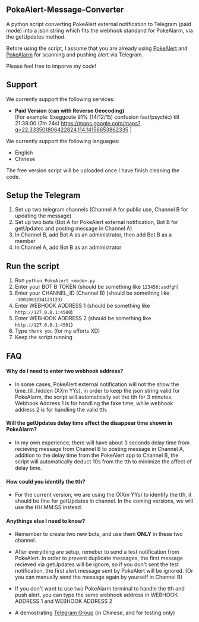 ## PokeAlert-Message-Converter
A python script converting PokeAlert external notification to Telegram (paid mode) into a json string which fits the webhook standand for PokeAlarm, via the getUpdates method.

Before using the script, I assume that you are already using [PokeAlert](https://github.com/PokeAlert/PokeAlert) and [PokeAlarm](https://github.com/kvangent/PokeAlarm) for scanning and pushing alert via Telegram.

Please feel free to imporve my code!

## Support
We currently support the following services:
* **Paid Version (can with Reverse Geocoding)**      
[For example: Exeggcute 91% (14/12/15) confusion fast/psychic) till 21:38:00 (7m 24s) https://maps.google.com/maps?q=22.333501806422824,114.14156653862335 ]

We currently support the following languages:
* English
* Chinese

The free version script will be uploaded once I have finish cleaning the code.

## Setup the Telegram
1. Set up two telegram channels (Channel A for public use, Channel B for updating the message)
2. Set up two bots (Bot A for PokeAlert external notification, Bot B for getUpdates and posting message in Channel A)
3. In Channel B, add Bot A as an administrator, then add Bot B as a member
4. In Channel A, add Bot B as an administrator

## Run the script
1. Run `python PokeAlert_<mode>.py`
2. Enter your BOT B TOKEN (should be something like `123456:asdfgh`)
3. Enter your CHANNEL_ID (Channel B) (should be something like `-1001081234123123`)
4. Enter WEBHOOK ADDRESS 1 (should be something like `http://127.0.0.1:4500`)
5. Enter WEBHOOK ADDRESS 2 (should be something like `http://127.0.0.1:4501`)
6. Type `thank you` (for my efforts XD)
7. Keep the script running

## FAQ

#### Why do I need to enter two webhook address?

* In some cases, PokeAlert external notification will not the show the time_till_hidden (XXm YYs), in order to keep the json string valid for PokeAlarm, the script will automatically set the tth for 3 minutes. Webhook Address 1 is for handling the fake time, while webhook address 2 is for handling the valid tth.

#### Will the getUpdates delay time affect the disappear time shown in PokeAlarm?

* In my own experience, there will have about 3 seconds delay time from recieving message from Channel B to posting message in Channel A, addition to the delay time from the PokeAlert app to Channel B, the script will automatically deduct 10s from the tth to minimize the affect of delay time.

#### How could you identify the tth?

* For the current version, we are using the (XXm YYs) to identify the tth, it should be fine for getUpdates in channel. In the coming versions, we will use the HH:MM:SS instead.

#### Anythings else I need to know?

* Remember to create two new bots, and use them **ONLY** in these two channel.

* After everything are setup, remeber to send a test notification from PokeAlert. In order to prevent duplicate messages, the first message recieved via getUpdates will be ignore, so if you don't sent the test notification, the first alert message sent by PokeAlert will be ignored. (Or you can manually send the message again by yourself in Channel B)

* If you don't want to use two PokeAlarm terminal to handle the tth and push alert, you can type the same webhook address in WEBHOOK ADDRESS 1 and WEBHOOK ADDRESS 2

* A demostrating [Telegram Group](https://t.me/joinchat/AAAAAEDneTL7N4ys9T2Gmw) (in Chinese, and for testing only)
